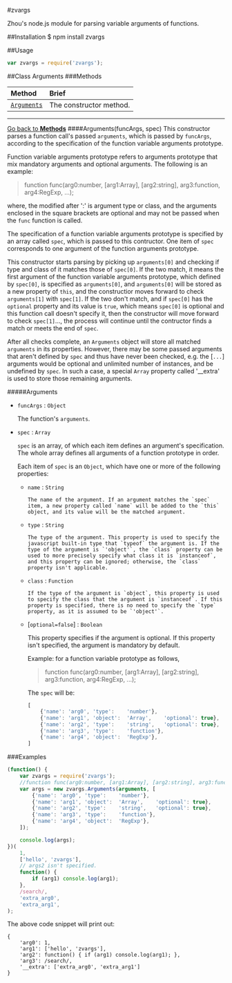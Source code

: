 #zvargs

Zhou's node.js module for parsing variable arguments of functions.

##Installation
    $ npm install zvargs

##Usage

```javascript
var zvargs = require('zvargs');
```

<a name="class">
##Class
Arguments

<a name="Methods">
###Methods

Method                                  | Brief
:---------------------------------------|:-----
[`Arguments`](#Arguments.constructor)   |The constructor method.


<hr>

[Go back to **Methods**](#Methods)
<a name="Arguments.constructor" />
####Arguments(funcArgs, spec)
This constructor parses a function call's passed `arguments`, which is passed by `funcArgs`,  according to the specification of the function variable arguments prototype.

Function variable arguments prototype refers to arguments prototype that mix mandatory arguments and optional arguments. The following is an example:

>function func(arg0:number, [arg1:Array], [arg2:string], arg3:function, arg4:RegExp, ...);   

where, the modified after ':' is argument type or class, and the arguments enclosed in the square brackets are optional and may not be passed when the `func` function is called.

The specification of a function variable arguments prototype is specified by an array called `spec`, which is passed to this contructor. One item of `spec` corresponds to one argument of the function arguments prototype.
  
This constructor starts parsing by picking up `arguments[0]` and checking if type and class of it matches those of `spec[0]`. If the two match, it means the first argument of the function variable arguments prototype, which defined by `spec[0]`, is specified as `arguments[0]`, and `arguments[0]` will be stored as a new property of `this`,  and the constructior moves forward to check `arguments[1]` with `spec[1]`. If the two don't match, and if `spec[0]` has the `optional` property and its value is `true`, which means `spec[0]` is optional and this function call doesn't specify it, then the constructor will move forward to check `spec[1]`..., the process will continue until the contructor finds a match or meets the end of `spec`.

After all checks complete, an `Arguments` object will store all matched `arguments` in its properties. However, there may be some passed arguments that aren't defined by `spec` and thus have never been checked, e.g. the [`...`] arguments would be optional and unlimited number of instances, and be undefined by `spec`. In such a case, a special `Array` property called '__extra' is used to store those remaining arguments.

#####Arguments
* `funcArgs` : `Object`

    The function's `arguments`.

* `spec` : `Array`

    `spec` is an array, of which each item defines an argument's specification. The whole array defines all arguments of a function prototype in order.

    Each item of `spec` is an `Object`, which have one or more of the following properties:
    
  * `name` : `String`
        
        The name of the argument. If an argument matches the `spec` item, a new property called `name` will be added to the `this` object, and its value will be the matched argument.

  * `type` : `String`
  
        The type of the argument. This property is used to specify the javascript built-in type that `typeof` the argument is. If the type of the argument is `'object'`, the `class` property can be used to more precisely specify what class it is `instanceof`, and this property can be ignored; otherwise, the `class` property isn't applicable. 

  * `class` : `Function` 
  
        If the type of the argument is `object`, this property is used to specify the class that the argument is `instanceof`. If this property is specified, there is no need to specify the `type` property, as it is assumed to be `'object'`.

  * [`optional=false`] : `Boolean`

       This property specifies if the argument is optional. If this property isn't specified, the argument is mandatory by default.

    Example: for a function variable prototype as follows,

    >function func(arg0:number, [arg1:Array], [arg2:string], arg3:function, arg4:RegExp, ...);   

    The `spec` will be:

    ```javascript
    [
        {'name': 'arg0', 'type':    'number'},
        {'name': 'arg1', 'object':  'Array',    'optional': true},
        {'name': 'arg2', 'type':    'string',   'optional': true},
        {'name': 'arg3', 'type':    'function'},
        {'name': 'arg4', 'object':  'RegExp'},
    ]
    ```



###Examples

```javascript
(function() {
    var zvargs = require('zvargs');
    //function func(arg0:number, [arg1:Array], [arg2:string], arg3:function, arg4:RegExp, ...);   
    var args = new zvargs.Arguments(arguments, [
        {'name': 'arg0', 'type':    'number'},
        {'name': 'arg1', 'object':  'Array',    'optional': true},
        {'name': 'arg2', 'type':    'string',   'optional': true},
        {'name': 'arg3', 'type':    'function'},
        {'name': 'arg4', 'object':  'RegExp'},
    ]);

    console.log(args);
})(
    1, 
    ['hello', 'zvargs'],
    // args2 isn't specified.
    function() {
        if (arg1) console.log(arg1);
    }, 
    /search/,
    'extra_arg0',
    'extra_arg1',
);
```

The above code snippet will print out:

```
{
    'arg0': 1,
    'arg1': ['hello', 'zvargs'],
    'arg2': function() { if (arg1) console.log(arg1); }, 
    'arg3': /search/,
    '__extra': ['extra_arg0', 'extra_arg1']
}
```



